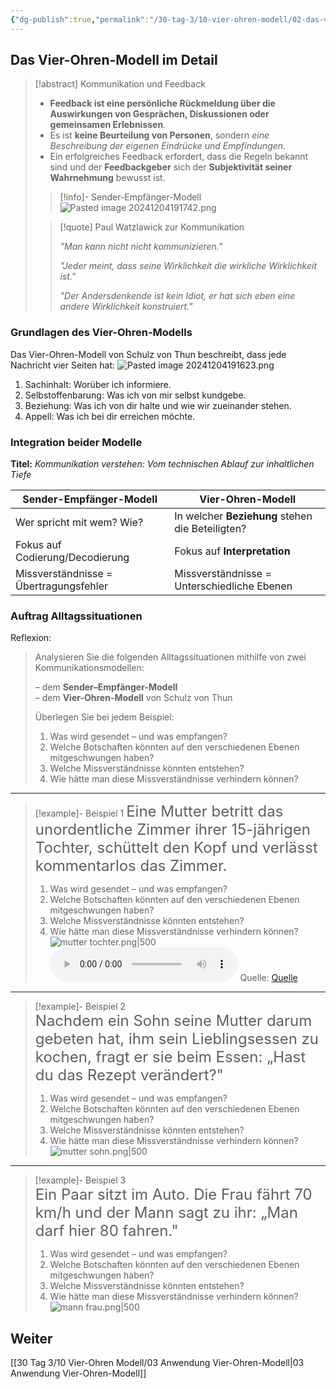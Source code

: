 ```yaml
---
{"dg-publish":true,"permalink":"/30-tag-3/10-vier-ohren-modell/02-das-vier-ohren-modell/"}
---
```


## Das Vier-Ohren-Modell im Detail

> [!abstract] Kommunikation und Feedback
>- **Feedback ist eine persönliche Rückmeldung über die Auswirkungen von Gesprächen, Diskussionen oder gemeinsamen Erlebnissen**. 
>- Es ist **keine Beurteilung von Personen**, sondern *eine Beschreibung der eigenen Eindrücke und Empfindungen*. 
>- Ein erfolgreiches Feedback erfordert, dass die Regeln bekannt sind und der **Feedbackgeber** sich der **Subjektivität seiner Wahrnehmung** bewusst ist.
>>[!info]- Sender-Empfänger-Modell
>>![Pasted image 20241204191742.png](/img/user/Pasted%20image%2020241204191742.png)
>
>>[!quote] Paul Watzlawick zur Kommunikation
>>
>> *"Man kann nicht nicht kommunizieren."*
>>
>> *"Jeder meint, dass seine Wirklichkeit die wirkliche Wirklichkeit ist."*
>>
>> *"Der Andersdenkende ist kein Idiot, er hat sich eben eine andere Wirklichkeit konstruiert."*


### Grundlagen des Vier-Ohren-Modells

Das Vier-Ohren-Modell von Schulz von Thun beschreibt, dass jede Nachricht vier Seiten hat:
![Pasted image 20241204191623.png](/img/user/Pasted%20image%2020241204191623.png)

1. Sachinhalt: Worüber ich informiere.
2. Selbstoffenbarung: Was ich von mir selbst kundgebe.
3. Beziehung: Was ich von dir halte und wie wir zueinander stehen.
4. Appell: Was ich bei dir erreichen möchte.

### Integration beider Modelle

**Titel:** _Kommunikation verstehen: Vom technischen Ablauf zur inhaltlichen Tiefe_

|Sender-Empfänger-Modell|Vier-Ohren-Modell|
|---|---|
|Wer spricht mit wem? Wie?|In welcher **Beziehung** stehen die Beteiligten?|
|Fokus auf Codierung/Decodierung|Fokus auf **Interpretation**|
|Missverständnisse = Übertragungsfehler|Missverständnisse = Unterschiedliche Ebenen|

### Auftrag Alltagssituationen

Reflexion:
> Analysieren Sie die folgenden Alltagssituationen mithilfe von zwei Kommunikationsmodellen:
> 
> – dem **Sender–Empfänger-Modell**  
> – dem **Vier-Ohren-Modell** von Schulz von Thun  
> 
> Überlegen Sie bei jedem Beispiel:
> 
> 1. Was wird gesendet – und was empfangen?
> 2. Welche Botschaften könnten auf den verschiedenen Ebenen mitgeschwungen haben?
> 3. Welche Missverständnisse könnten entstehen?
> 4. Wie hätte man diese Missverständnisse verhindern können?

---

>[!example]- Beispiel 1 
><span style="font-size: 24px;">Eine Mutter betritt das unordentliche Zimmer ihrer 15-jährigen Tochter, schüttelt den Kopf und verlässt kommentarlos das Zimmer.</span>
> 1. Was wird gesendet – und was empfangen?
> 2. Welche Botschaften könnten auf den verschiedenen Ebenen mitgeschwungen haben?
> 3. Welche Missverständnisse könnten entstehen?
> 4. Wie hätte man diese Missverständnisse verhindern können?
>![mutter tochter.png|500](/img/user/mutter%20tochter.png)
><audio controls><source src="https://download-media.srf.ch/world/audio/WortSchatz_radio/2015/10/WortSchatz-radio_a88ae59d20e546b2af48981d782e0f0a.mp3"></audio>
>Quelle: [Quelle](https://www.srf.ch/audio/wortschatz/untermiete-von-carol-blanc?id=dd6ca264-cc45-4159-a05c-c8ad617d68f3#autoplay)

---

>[!example]- Beispiel 2  
><span style="font-size: 24px;">Nachdem ein Sohn seine Mutter darum gebeten hat, ihm sein Lieblingsessen zu kochen, fragt er sie beim Essen: „Hast du das Rezept verändert?"</span>
> 1. Was wird gesendet – und was empfangen?
> 2. Welche Botschaften könnten auf den verschiedenen Ebenen mitgeschwungen haben?
> 3. Welche Missverständnisse könnten entstehen?
> 4. Wie hätte man diese Missverständnisse verhindern können?
>![mutter sohn.png|500](/img/user/mutter%20sohn.png)

---

>[!example]- Beispiel 3  
><span style="font-size: 24px;">Ein Paar sitzt im Auto. Die Frau fährt 70 km/h und der Mann sagt zu ihr: „Man darf hier 80 fahren."</span>
> 1. Was wird gesendet – und was empfangen?
> 2. Welche Botschaften könnten auf den verschiedenen Ebenen mitgeschwungen haben?
> 3. Welche Missverständnisse könnten entstehen?
> 4. Wie hätte man diese Missverständnisse verhindern können?
> ![mann frau.png|500](/img/user/mann%20frau.png)






## Weiter
[[30 Tag 3/10 Vier-Ohren Modell/03 Anwendung Vier-Ohren-Modell\|03 Anwendung Vier-Ohren-Modell]]
